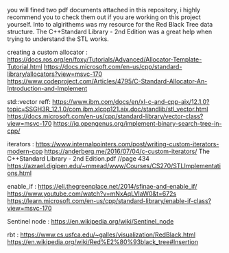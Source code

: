 you will fined two pdf documents attached in this repository, i highly recommend you to check them out if you are working on this project yourself.
Into to algirithems was my resource for the Red Black Tree data structure.
The C++Standard Library - 2nd Edition was a great help when trying to understand the STL works.

creating a custom allocator :
https://docs.ros.org/en/foxy/Tutorials/Advanced/Allocator-Template-Tutorial.html
https://docs.microsoft.com/en-us/cpp/standard-library/allocators?view=msvc-170
https://www.codeproject.com/Articles/4795/C-Standard-Allocator-An-Introduction-and-Implement


std::vector reff:
https://www.ibm.com/docs/en/xl-c-and-cpp-aix/12.1.0?topic=SSGH3R_12.1.0/com.ibm.xlcpp121.aix.doc/standlib/stl_vector.html
https://docs.microsoft.com/en-us/cpp/standard-library/vector-class?view=msvc-170
https://iq.opengenus.org/implement-binary-search-tree-in-cpp/


iterators :
https://www.internalpointers.com/post/writing-custom-iterators-modern-cpp
https://anderberg.me/2016/07/04/c-custom-iterators/
The C++Standard Library - 2nd Edition.pdf //page 434
https://azrael.digipen.edu/~mmead/www/Courses/CS270/STLImplementations.html


enable_if :
https://eli.thegreenplace.net/2014/sfinae-and-enable_if/
https://www.youtube.com/watch?v=mNxAqLVIaW0&t=672s
https://learn.microsoft.com/en-us/cpp/standard-library/enable-if-class?view=msvc-170

Sentinel node :
https://en.wikipedia.org/wiki/Sentinel_node

rbt :
https://www.cs.usfca.edu/~galles/visualization/RedBlack.html
https://en.wikipedia.org/wiki/Red%E2%80%93black_tree#Insertion
